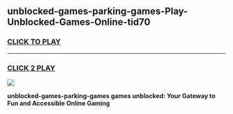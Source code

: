 
## unblocked-games-parking-games-Play-Unblocked-Games-Online-tid70
<h3>
<a href="https://premium76.site?title=unblocked-games-parking-games&ref=25A">CLICK TO PLAY</a></h3>
<hr>

<h3>
<a href="https://premium76.site?title=unblocked-games-parking-games&ref=25A">CLICK 2 PLAY</a>
  
</h3>

<a href="https://premium76.site?title=unblocked-games-parking-games&ref=25A"><img src="https://clearcache.store/games.png"></a>


**unblocked-games-parking-games games unblocked: Your Gateway to Fun and Accessible Online Gaming**
